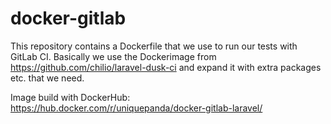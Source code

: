 # docker-gitlab

This repository contains a Dockerfile that we use to run our tests with GitLab CI. Basically we use the Dockerimage from https://github.com/chilio/laravel-dusk-ci and expand it with extra packages etc. that we need.

Image build with DockerHub: https://hub.docker.com/r/uniquepanda/docker-gitlab-laravel/
